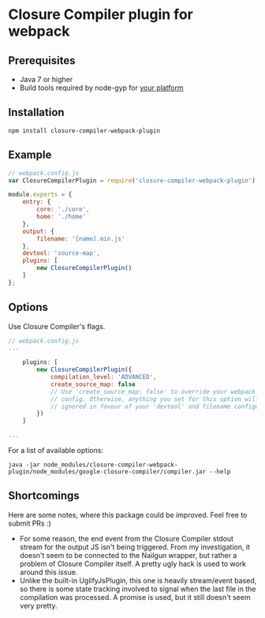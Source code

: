 # Closure Compiler plugin for webpack

## Prerequisites

- Java 7 or higher
- Build tools required by node-gyp for [your platform](https://github.com/nodejs/node-gyp#installation)

## Installation

```shell
npm install closure-compiler-webpack-plugin
```

## Example

```javascript
// webpack.config.js
var ClosureCompilerPlugin = require('closure-compiler-webpack-plugin');

module.exports = {
    entry: {
        core: './core',
        home: './home'
    },
    output: {
        filename: '[name].min.js'
    },
    devtool: 'source-map',
    plugins: [
        new ClosureCompilerPlugin()
    ]
};
```

## Options

Use Closure Compiler's flags.

```javascript
// webpack.config.js
...

    plugins: [
        new ClosureCompilerPlugin({
            compilation_level: 'ADVANCED',
            create_source_map: false
            // Use 'create_source_map: false' to override your webpack 
            // config. Otherwise, anything you set for this option will be 
            // ignored in favour of your 'devtool' and filename configuration.
        })
    ]

...
```

For a list of available options:

```shell
java -jar node_modules/closure-compiler-webpack-plugin/node_modules/google-closure-compiler/compiler.jar --help
```

## Shortcomings

Here are some notes, where this package could be improved. Feel free to submit PRs :)

- For some reason, the end event from the Closure Compiler stdout stream for the output JS isn't being triggered. From my investigation, it doesn't seem to be connected to the Nailgun wrapper, but rather a problem of Closure Compiler itself. A pretty ugly hack is used to work around this issue.
- Unlike the built-in UglifyJsPlugin, this one is heavily stream/event based, so there is some state tracking involved to signal when the last file in the compilation was processed. A promise is used, but it still doesn't seem very pretty.